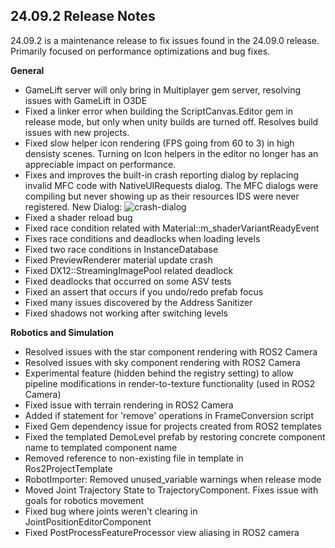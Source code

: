 ## 24.09.2 Release Notes

24.09.2 is a maintenance release to fix issues found in the 24.09.0 release. Primarily focused on performance optimizations and bug fixes. 

**General**

* GameLift server will only bring in Multiplayer gem server, resolving issues with GameLift in O3DE
* Fixed a linker error when building the ScriptCanvas.Editor gem in release mode, but only when unity builds are turned off. Resolves build issues with new projects.
* Fixed slow helper icon rendering (FPS going from 60 to 3) in high densisty scenes. Turning on Icon helpers in the editor no longer has an appreciable impact on performance.
* Fixes and improves the built-in crash reporting dialog by replacing invalid MFC code with NativeUIRequests dialog. The MFC dialogs were compiling but never showing up as their resources IDS were never registered. New Dialog: ![crash-dialog](https://github.com/user-attachments/assets/12de1db0-112a-4e4d-a587-059b1d3c1150)
* Fixed a shader reload bug
* Fixed race condition related with Material::m_shaderVariantReadyEvent
* Fixes race conditions and deadlocks when loading levels
* Fixed two race conditions in InstanceDatabase
* Fixed PreviewRenderer material update crash
* Fixed DX12::StreamingImagePool related deadlock
* Fixed deadlocks that occurred on some ASV tests
* Fixed an assert that occurs if you undo/redo prefab focus
* Fixed many issues discovered by the Address Sanitizer
* Fixed shadows not working after switching levels


**Robotics and Simulation**

* Resolved issues with the star component rendering with ROS2 Camera
* Resolved issues with sky component rendering with ROS2 Camera
* Experimental feature (hidden behind the registry setting) to allow pipeline modifications in render-to-texture functionality (used in ROS2 Camera) 
* Fixed issue with terrain rendering in ROS2 Camera
* Added if statement for 'remove' operations in FrameConversion script
* Fixed Gem dependency issue for projects created from ROS2 templates
* Fixed the templated DemoLevel prefab by restoring concrete component name to templated component name
* Removed reference to non-existing file in template in Ros2ProjectTemplate
* RobotImporter: Removed unused_variable warnings when release mode
* Moved Joint Trajectory State to TrajectoryComponent. Fixes issue with goals for robotics movement
* Fixed bug where joints weren't clearing in JointPositionEditorComponent
* Fixed PostProcessFeatureProcessor view aliasing in ROS2 camera
